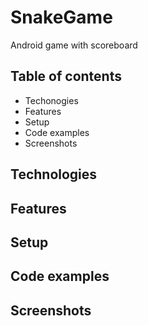 # SnakeGame
Android game with scoreboard

## Table of contents
* Techonogies
* Features
* Setup
* Code examples
* Screenshots


## Technologies

## Features

## Setup

## Code examples

## Screenshots
